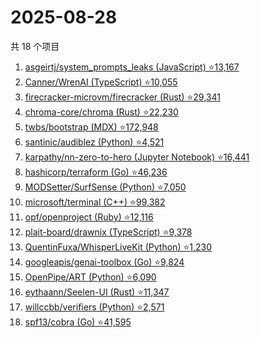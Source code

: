 # 2025-08-28

共 18 个项目

<!-- BEGIN GITHUB -->
<!-- 最后更新时间 2025-08-28 20:17:18 +0800 -->
1. [asgeirtj/system_prompts_leaks (JavaScript) ⭐13,167](https://github.com/asgeirtj/system_prompts_leaks)
1. [Canner/WrenAI (TypeScript) ⭐10,055](https://github.com/Canner/WrenAI)
1. [firecracker-microvm/firecracker (Rust) ⭐29,341](https://github.com/firecracker-microvm/firecracker)
1. [chroma-core/chroma (Rust) ⭐22,230](https://github.com/chroma-core/chroma)
1. [twbs/bootstrap (MDX) ⭐172,948](https://github.com/twbs/bootstrap)
1. [santinic/audiblez (Python) ⭐4,521](https://github.com/santinic/audiblez)
1. [karpathy/nn-zero-to-hero (Jupyter Notebook) ⭐16,441](https://github.com/karpathy/nn-zero-to-hero)
1. [hashicorp/terraform (Go) ⭐46,236](https://github.com/hashicorp/terraform)
1. [MODSetter/SurfSense (Python) ⭐7,050](https://github.com/MODSetter/SurfSense)
1. [microsoft/terminal (C++) ⭐99,382](https://github.com/microsoft/terminal)
1. [opf/openproject (Ruby) ⭐12,116](https://github.com/opf/openproject)
1. [plait-board/drawnix (TypeScript) ⭐9,378](https://github.com/plait-board/drawnix)
1. [QuentinFuxa/WhisperLiveKit (Python) ⭐1,230](https://github.com/QuentinFuxa/WhisperLiveKit)
1. [googleapis/genai-toolbox (Go) ⭐9,824](https://github.com/googleapis/genai-toolbox)
1. [OpenPipe/ART (Python) ⭐6,090](https://github.com/OpenPipe/ART)
1. [eythaann/Seelen-UI (Rust) ⭐11,347](https://github.com/eythaann/Seelen-UI)
1. [willccbb/verifiers (Python) ⭐2,571](https://github.com/willccbb/verifiers)
1. [spf13/cobra (Go) ⭐41,595](https://github.com/spf13/cobra)
<!-- END GITHUB -->
